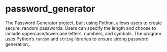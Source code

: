 # password_generator
The Password Generator project, built using Python, allows users to create secure, random passwords. Users can specify the length and choose to include uppercase/lowercase letters, numbers, and symbols. The program uses Python’s `random` and `string` libraries to ensure strong password generation,.
